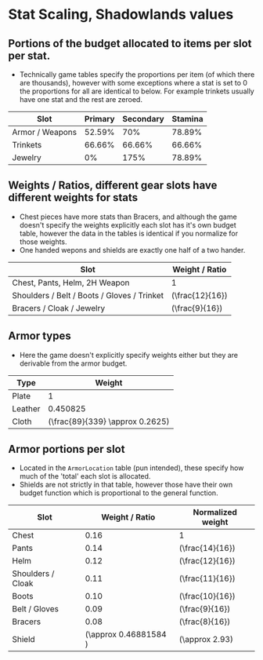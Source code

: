 # Stat Scaling, Shadowlands values

## Portions of the budget allocated to items per slot per stat.

- Technically game tables specify the proportions per item (of which there are thousands), however with some exceptions where a stat is set to 0 the proportions for all are identical to below.
For example trinkets usually have one stat and the rest are zeroed.

| Slot | Primary | Secondary | Stamina |
| --- | --- | --- | --- |
| Armor / Weapons | 52.59% | 70% | 78.89% |
| Trinkets | 66.66% | 66.66% | 66.66% |
| Jewelry | 0% | 175% | 78.89% |

## Weights / Ratios, different gear slots have different weights for stats

- Chest pieces have more stats than Bracers, and although the game doesn't specify the weights explicitly each slot has it's own budget table, however the data in the tables is identical if you normalize for those weights.
- One handed wepons and shields are exactly one half of a two hander.

| Slot | Weight / Ratio |
| --- | --- |
| Chest, Pants, Helm, 2H Weapon | 1 |
| Shoulders / Belt / Boots / Gloves / Trinket | \(\frac{12}{16}\) |
| Bracers / Cloak / Jewelry | \(\frac{9}{16}\) |

## Armor types

- Here the game doesn't explicitly specify weights either but they are derivable from the armor budget.

| Type | Weight |
| --- | --- |
| Plate | 1 |
| Leather | 0.450825 |
| Cloth | \(\frac{89}{339} \approx 0.2625\) |

## Armor portions per slot

- Located in the `ArmorLocation` table (pun intended), these specify how much of the 'total' each slot is allocated.
- Shields are not strictly in that table, however those have their own budget function which is proportional to the general function.

| Slot | Weight / Ratio | Normalized weight |
| --- | --- | --- |
| Chest | 0.16 | 1 |
| Pants | 0.14 | \(\frac{14}{16}\) |
| Helm | 0.12 | \(\frac{12}{16}\) |
| Shoulders / Cloak | 0.11 | \(\frac{11}{16}\) |
| Boots | 0.10 | \(\frac{10}{16}\) |
| Belt / Gloves | 0.09 | \(\frac{9}{16}\) |
| Bracers | 0.08 | \(\frac{8}{16}\) |
| Shield | \(\approx 0.46881584 \) | \(\approx 2.93\) |